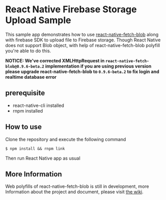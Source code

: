 # React Native Firebase Storage Upload Sample

This sample app demonstrates how to use [react-native-fetch-blob](https://github.com/wkh237/react-native-fetch-blob)
along with firebase SDK to upload file to Firebase storage. Though React
Native does not support Blob object, with help of react-native-fetch-blob
polyfill you're able to do this.

**NOTICE: We've corrected XMLHttpRequest in `react-native-fetch-blob@0.9.6-beta.2` implementation if you are using previous version please upgrade react-native-fetch-blob to `0.9.6-beta.2` to fix login and realtime database error**

## prerequisite

- react-native-cli installed
- rnpm installed

## How to use

Clone the repository and execute the following command

```
$ npm install && rnpm link
```

Then run React Native app as usual

## More Information

Web polyfills of react-native-fetch-blob is still in development, more Information
about the project and document, please visit [the wiki](https://github.com/wkh237/react-native-fetch-blob/wiki/Web-API-Polyfills-(experimental)).
